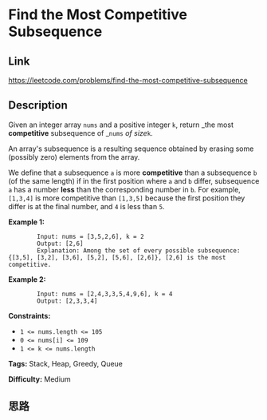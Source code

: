 # Find the Most Competitive Subsequence

## Link

https://leetcode.com/problems/find-the-most-competitive-subsequence


## Description

Given an integer array `nums` and a positive integer `k`, return _the most
**competitive** subsequence of _`nums` _of size_`k`.

An array's subsequence is a resulting sequence obtained by erasing some
(possibly zero) elements from the array.

We define that a subsequence `a` is more **competitive** than a subsequence
`b` (of the same length) if in the first position where `a` and `b` differ,
subsequence `a` has a number **less** than the corresponding number in `b`.
For example, `[1,3,4]` is more competitive than `[1,3,5]` because the first
position they differ is at the final number, and `4` is less than `5`.



**Example 1:**
            
            Input: nums = [3,5,2,6], k = 2    
            Output: [2,6]    
            Explanation: Among the set of every possible subsequence: {[3,5], [3,2], [3,6], [5,2], [5,6], [2,6]}, [2,6] is the most competitive.    

**Example 2:**

            Input: nums = [2,4,3,3,5,4,9,6], k = 4    
            Output: [2,3,3,4]    



**Constraints:**

  * `1 <= nums.length <= 105`
  * `0 <= nums[i] <= 109`
  * `1 <= k <= nums.length`


**Tags:** Stack, Heap, Greedy, Queue

**Difficulty:** Medium

## 思路

[title]: https://leetcode.com/problems/find-the-most-competitive-subsequence

